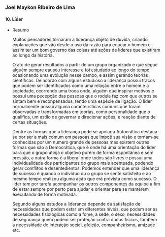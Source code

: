 
### Joel Maykon Ribeiro de Lima
#### 10. Líder

* Resumo

  Muitos pensadores tornaram a liderança objeto de duvida, criando explanações que vão desde o uso da razão 
para educar o homem e assim ter um bom governo das coisas até ações de líderes que existiram ao longo da história.
  
   O ato de gerar resultados a partir de um grupo organizado e que segue alguém sempre causou interesse e foi estudado ao longo
do tempo ocasionando uma evolução nesse campo, e assim gerando teorias científicas. De acordo com alguns estudioso a liderança possui traços que podem ser identificados como uma relação entre o homem e a sociedade, ocorrendo uma troca onde, alguém que inspirar motivos e possui uma pecepção das pessoas que o rodeia faz com que outros se sintam bem e reconpensados, tendo uma espécie de ligação. O lider normalmente possui alguma características comuns que foram observadas e transformadas em teorias, como personalidade que o qualifica, um estilo de governar e direcionar ações, e reação diante de certas situações.
 
  Dentre as formas que a liderança pode se apoiar a Autocrática destaca-se por ser a mais comum em pessoas que impoẽ sua visão e tornam-se conhecidas por um numero grande de pessoas mas existem outras formas que são a Democrática, que é onde há uma orientação do lider para que o grupo atinja o objetivo porém de forma espontânea e sem pressão, a outra forma é a liberal onde todos são livres e possui uma individualidade dos participantes do grupo mais acentuada, podendo gerar comflitos e desentedientos.
  Podemos entender que uma liderança de sucesso é quando o indivíduo ou o grupo se sente satisfeito e ao mesmo tempo realizou alguma ação que erá prevista como sucesso. O lider tem por tarefa acompanhar os outros componentes da equipe a fim de estar sempre por perto para ajudar e orientar para se manterem executando de forma motivada.
 
  Segundo alguns estudos a liderança depende da satisfação de necessidades que podem estar em diferentes níveis, que podem ser  as necessidades fisiológicas como a fome, a sede, o sexo, necessidades de segurança quem podem ser proteção contra danos físicos, também a necessidade de interação social, afeição, companheirismo, amizade etc.
